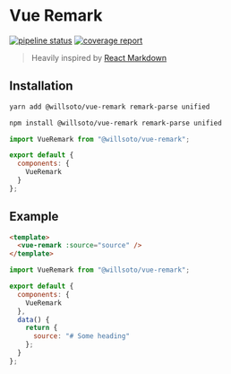 # Vue Remark

[![pipeline status](https://gitlab.com/willsoto/vue-remark/badges/master/pipeline.svg)](https://gitlab.com/willsoto/vue-remark/commits/master)
[![coverage report](https://gitlab.com/willsoto/vue-remark/badges/master/coverage.svg)](https://gitlab.com/willsoto/vue-remark/commits/master)

> Heavily inspired by [React Markdown](https://github.com/rexxars/react-markdown)

## Installation

```bash
yarn add @willsoto/vue-remark remark-parse unified
```

```bash
npm install @willsoto/vue-remark remark-parse unified
```

```js
import VueRemark from "@willsoto/vue-remark";

export default {
  components: {
    VueRemark
  }
};
```

## Example

```html
<template>
  <vue-remark :source="source" />
</template>
```

```js
import VueRemark from "@willsoto/vue-remark";

export default {
  components: {
    VueRemark
  },
  data() {
    return {
      source: "# Some heading"
    };
  }
};
```
